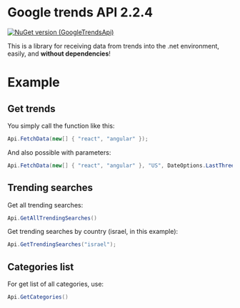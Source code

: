 ﻿
# Google trends API 2.2.4
[![NuGet version (GoogleTrendsApi)](https://img.shields.io/nuget/v/GoogleTrendsApi.svg)](https://www.nuget.org/packages/GoogleTrendsApi/)

This is a library for receiving data from trends into the .net environment, easily, and **without dependencies**!


# Example 

## Get trends
You simply call the function like this:
```csharp
Api.FetchData(new[] { "react", "angular" });
```

And also possible with parameters:
```csharp
Api.FetchData(new[] { "react", "angular" }, "US", DateOptions.LastThreeMonths, GroupOptions.youtube)
```


## Trending searches
Get all trending searches:
```csharp
Api.GetAllTrendingSearches()
```

Get trending searches by country (israel, in this example):
```csharp
Api.GetTrendingSearches("israel");
```

## Categories list

For get list of all categories, use:
```csharp
Api.GetCategories()
```
